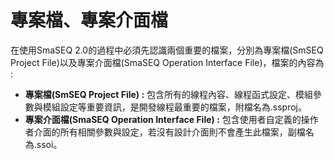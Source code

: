 # 專案檔、專案介面檔

在使用SmaSEQ 2.0的過程中必須先認識兩個重要的檔案，分別為專案檔\(SmSEQ Project File\)以及專案介面檔\(SmaSEQ Operation Interface File\)，檔案的內容為 : 

* **專案檔\(SmSEQ Project File\) :** 包含所有的線程內容、線程函式設定、模組參數與模組設定等重要資訊，是開發線程最重要的檔案，附檔名為.ssproj。
* **專案介面檔\(SmaSEQ Operation Interface File\) :** 包含使用者自定義的操作者介面的所有相關參數與設定，若沒有設計介面則不會產生此檔案，副檔名為.ssoi。

